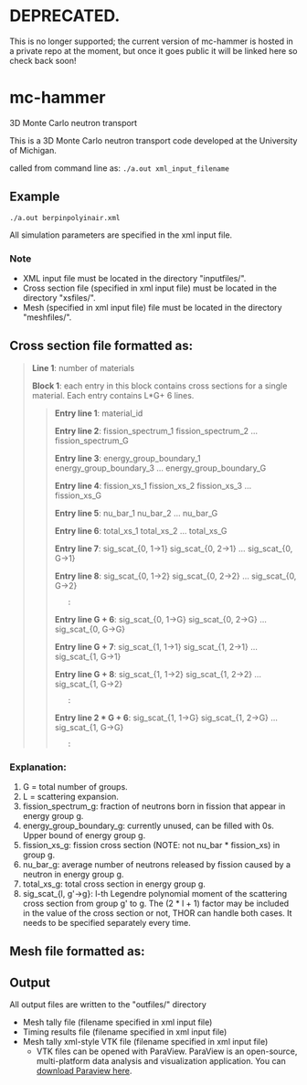 # DEPRECATED.

This is no longer supported; the current version of mc-hammer is hosted in a private repo at the moment, but once it goes public it will be linked here so check back soon!

# mc-hammer
3D Monte Carlo neutron transport

This is a 3D Monte Carlo neutron transport code developed at the University of Michigan.

called from command line as:
`./a.out xml_input_filename`

## Example
`./a.out berpinpolyinair.xml`

All simulation parameters are specified in the xml input file.

### Note
*   XML input file must be located in the directory "inputfiles/".
*   Cross section file (specified in xml input file) must be located in the directory "xsfiles/".
*   Mesh (specified in xml input file) file must be located in the directory "meshfiles/".

## Cross section file formatted as:

>**Line 1**: number of materials
>
>**Block 1**: each entry in this block contains cross sections for a single material. Each entry contains  L\*G+ 6 lines.
>>**Entry line 1**: material_id
>>
>>**Entry line 2**: fission_spectrum_1 fission_spectrum_2 … fission_spectrum_G
>>
>>**Entry line 3**: energy_group_boundary_1 energy_group_boundary_3 … energy_group_boundary_G
>>
>>**Entry line 4**: fission_xs_1 fission_xs_2 fission_xs_3 … fission_xs_G
>>
>>**Entry line 5**: nu_bar_1 nu_bar_2 … nu_bar_G
>>
>>**Entry line 6**: total_xs_1 total_xs_2 … total_xs_G
>>
>>**Entry line 7**: sig_scat_{0, 1->1} sig_scat_{0, 2->1} … sig_scat_{0, G->1}
>>
>>**Entry line 8**: sig_scat_{0, 1->2} sig_scat_{0, 2->2} … sig_scat_{0, G->2}
>>
>>        :
>>**Entry line G + 6**: sig_scat_{0, 1->G} sig_scat_{0, 2->G} … sig_scat_{0, G->G}
>>
>>**Entry line G + 7**: sig_scat_{1, 1->1} sig_scat_{1, 2->1} … sig_scat_{1, G->1}
>>
>>**Entry line G + 8**: sig_scat_{1, 1->2} sig_scat_{1, 2->2} … sig_scat_{1, G->2}
>>
>>        :
>>**Entry line 2 \* G + 6**: sig_scat_{1, 1->G} sig_scat_{1, 2->G} … sig_scat_{1, G->G}
>>
>>        :


### Explanation:
1.	G = total number of groups.
2.	L = scattering expansion.
3.	fission_spectrum_g: fraction of neutrons born in fission that appear in energy group g.
4.	energy_group_boundary_g: currently unused, can be filled with 0s. Upper bound of energy group g.
5.	fission_xs_g: fission cross section (NOTE: not nu_bar * fission_xs) in group g.
6.	nu_bar_g: average number of neutrons released by fission caused by a neutron in energy group g.
7.	total_xs_g: total cross section in energy group g.
8.	sig_scat_{l, g'->g}: l-th Legendre polynomial moment of the scattering cross section from group g' to g. The (2 * l + 1) factor may be included in the value of the cross section or not, THOR can handle both cases. It needs to be specified separately every time.


## Mesh file formatted as:

## Output

All output files are written to the "outfiles/" directory

*  Mesh tally file (filename specified in xml input file)
*  Timing results file (filename specified in xml input file)
*  Mesh tally xml-style VTK file (filename specified in xml input file)
	-  VTK files can be opened with ParaView. ParaView is an open-source, multi-platform data analysis and visualization application. You can [download Paraview here](https://www.paraview.org/download/).
